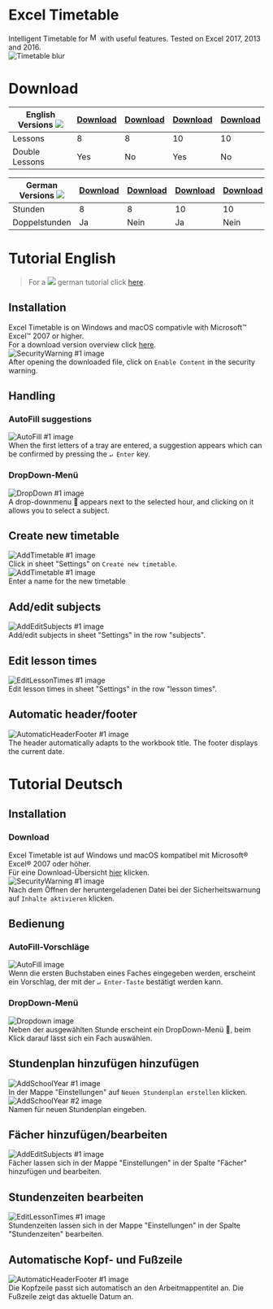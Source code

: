 # Excel Timetable
Intelligent Timetable for <a href="https://products.office.com/excel" target="_blank"><img alt="Microsoft Excel™" src="http://thevideoanalyst.com/wp-content/uploads/2016/11/connector-excel-logo.png" height="16px"></a> with useful features. Tested on Excel 2017, 2013 and 2016.<br>
![Timetable blur](http://silas229.de/lib/img/Stundenplan-01.png)

# Download

English Versions <img src="http://silas229.de/lib/img/flags/en.png"> | [Download](https://github.com/silas229/excel-timetable/raw/master/timetable-double-english.xlsx) | [Download](https://github.com/silas229/excel-timetable/raw/master/timetable-single-english.xlsx) | [Download](https://github.com/silas229/excel-timetable/raw/master/timetable-double-english-10hours.xlsx) | [Download](https://github.com/silas229/excel-timetable/raw/master/timetable-single-english-10hours.xlsx)
--- | --- | --- | --- | ---
Lessons | 8 | 8 | 10 | 10
Double Lessons | Yes | No | Yes | No



German Versions <img src="http://silas229.de/lib/img/flags/de.png"> | [Download](https://github.com/silas229/excel-timetable/raw/master/timetable-double-german.xlsx) | [Download](https://github.com/silas229/excel-timetable/raw/master/timetable-single-german.xlsx) | [Download](https://github.com/silas229/excel-timetable/raw/master/timetable-double-german-10hours.xlsx) | [Download](https://github.com/silas229/excel-timetable/raw/master/timetable-single-german-10hours.xlsx)
--- | --- | --- | --- | ---
Stunden | 8 | 8 | 10 | 10
Doppelstunden | Ja | Nein | Ja | Nein

# Tutorial English
>For a <img src="http://silas229.de/lib/img/flags/de.png"> german tutorial click [here](#tutorial-deutsch).

## Installation
Excel Timetable is on Windows and macOS compativle with Microsoft™ Excel™ 2007 or higher.<br>
For a download version overview click [here](#download).<br>
![SecurityWarning #1 image](http://silas229.de/lib/img/timetable/en/01.png)<br>
After opening the downloaded file, click on `Enable Content` in the security warning.

## Handling
### AutoFill suggestions
![AutoFill #1 image](http://silas229.de/lib/img/timetable/en/02.png)<br>
When the first letters of a tray are entered, a suggestion appears which can be confirmed by pressing the `↵ Enter` key.
### DropDown-Menü
![DropDown #1 image](http://silas229.de/lib/img/timetable/en/03.png)<br>
A drop-downmenu :arrow_down_small: appears next to the selected hour, and clicking on it allows you to select a subject.

## Create new timetable
![AddTimetable #1 image](http://silas229.de/lib/img/timetable/en/04.png)<br>
Click in sheet "Settings" on `Create new timetable`.
<br>![AddTimetable #1 image](http://silas229.de/lib/img/timetable/en/05.png)<br>
Enter a name for the new timetable

## Add/edit subjects
![AddEditSubjects #1 image](http://silas229.de/lib/img/timetable/en/06.png)<br>
Add/edit subjects in sheet "Settings" in the row "subjects".<br>

## Edit lesson times
![EditLessonTimes #1 image](http://silas229.de/lib/img/timetable/en/07.png)<br>
Edit lesson times in sheet "Settings" in the row "lesson times".

## Automatic header/footer
![AutomaticHeaderFooter #1 image](http://silas229.de/lib/img/timetable/en/08.png)<br>
The header automatically adapts to the workbook title. The footer displays the current date.

# Tutorial Deutsch
## Installation
### Download
Excel Timetable ist auf Windows und macOS kompatibel mit Microsoft® Excel® 2007 oder höher.<br>
Für eine Download-Übersicht [hier](#download) klicken.<br>
![SecurityWarning #1 image](http://silas229.de/lib/img/timetable/de/01.png)<br>
Nach dem Öffnen der heruntergeladenen Datei bei der Sicherheitswarnung auf `Inhalte aktivieren` klicken.

## Bedienung
### AutoFill-Vorschläge
![AutoFill image](http://silas229.de/lib/img/timetable/de/02.png)<br>
Wenn die ersten Buchstaben eines Faches eingegeben werden, erscheint ein Vorschlag, der mit der `↵ Enter-Taste` bestätigt werden kann.
### DropDown-Menü
![Dropdown image](http://silas229.de/lib/img/timetable/de/03.png)<br>
Neben der ausgewählten Stunde erscheint ein DropDown-Menü :arrow_down_small:, beim Klick darauf lässt sich ein Fach auswählen.

## Stundenplan hinzufügen hinzufügen
![AddSchoolYear #1 image](http://silas229.de/lib/img/timetable/de/04.png)<br>
In der Mappe "Einstellungen" auf `Neuen Stundenplan erstellen` klicken.
<br>![AddSchoolYear #2 image](http://silas229.de/lib/img/timetable/de/05.png)<br>
Namen für neuen Stundenplan eingeben.

## Fächer hinzufügen/bearbeiten
![AddEditSubjects #1 image](http://silas229.de/lib/img/timetable/de/06.png)<br>
Fächer lassen sich in der Mappe "Einstellungen" in der Spalte "Fächer" hinzufügen und bearbeiten.

## Stundenzeiten bearbeiten
![EditLessonTimes #1 image](http://silas229.de/lib/img/timetable/de/07.png)<br>
Stundenzeiten lassen sich in der Mappe "Einstellungen" in der Spalte "Stundenzeiten" bearbeiten.

## Automatische Kopf- und Fußzeile
![AutomaticHeaderFooter #1 image](http://silas229.de/lib/img/timetable/de/08.png)<br>
Die Kopfzeile passt sich automatisch an den Arbeitmappentitel an. Die Fußzeile zeigt das aktuelle Datum an.